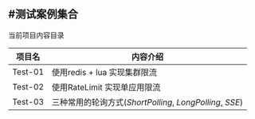 #测试案例集合
---
当前项目内容目录

项目名 | 内容介绍
---- | ----
Test-01 | 使用redis + lua 实现集群限流
Test-02 | 使用RateLimit 实现单应用限流
Test-03 | 三种常用的轮询方式(*ShortPolling*, *LongPolling*, *SSE*)